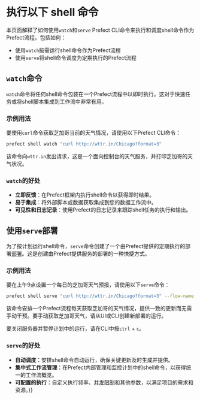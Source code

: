 # 执行以下 shell 命令

本页面解释了如何使用`watch`和`serve` Prefect CLI命令来执行和调度shell命令作为Prefect流程，包括如何：

- 使用`watch`按需运行shell命令作为Prefect流程
- 使用`serve`将shell命令调度为定期执行的Prefect流程

## `watch`命令
`watch`命令将任何shell命令包装在一个Prefect流程中以即时执行。这对于快速任务或将shell脚本集成到工作流中非常有用。

### 示例用法
要使用`curl`命令获取芝加哥当前的天气情况，请使用以下Prefect CLI命令：

```bash
prefect shell watch "curl http://wttr.in/Chicago?format=3"
```

该命令向`wttr.in`发出请求，这是一个面向控制台的天气服务，并打印芝加哥的天气状况。

### `watch`的好处
- **立即反馈**：在Prefect框架内执行shell命令以获得即时结果。
- **易于集成**：将外部脚本或数据获取集成到您的数据工作流中。
- **可见性和日志记录**：使用Prefect的日志记录来跟踪shell任务的执行和输出。

## 使用`serve`部署
为了按计划运行shell命令，`serve`命令创建了一个由Prefect提供的定期执行的部署[部署](https://docs.prefect.io/v3/deploy/infrastructure-examples/docker)。这是创建由Prefect提供服务的部署的一种快捷方式。

### 示例用法
要在上午9点设置一个每日的芝加哥天气预报，请使用以下`serve`命令：

```bash
prefect shell serve "curl http://wttr.in/Chicago?format=3" --flow-name "Daily Chicago Weather Report" --cron-schedule "0 9 * * *" --deployment-name "Chicago Weather"
```

该命令安排一个Prefect流程每天获取芝加哥的天气情况，提供一致的更新而无需手动干预。要手动获取芝加哥天气，请从UI或CLI创建新部署的运行。

要关闭服务器并暂停计划中的运行，请在CLI中按`ctrl` + `c`。

### `serve`的好处
- **自动调度**：安排shell命令自动运行，确保关键更新及时生成并提供。
- **集中式工作流管理**：在Prefect内部管理和监控计划中的shell命令，以获得统一的工作流概览。
- **可配置的执行**：自定义执行频率、[并发限制](https://docs.prefect.io/v3/develop/global-concurrency-limits)和其他参数，以满足项目的需求和资源。}}